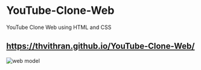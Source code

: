 # YouTube-Clone-Web
YouTube Clone Web using HTML and CSS


https://thvithran.github.io/YouTube-Clone-Web/
-------------------------------------------------------------------------------------------------------------------------------------------------------------------------------

![web model](https://github.com/thvithran/YouTube-Clone-Web/assets/73452153/5ad90369-18b1-41f2-8491-55dca1ec1736)
